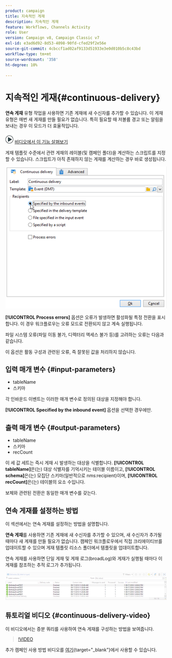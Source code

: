 ```yaml
---
product: campaign
title: 지속적인 게재
description: 지속적인 게재
feature: Workflows, Channels Activity
role: User
version: Campaign v8, Campaign Classic v7
exl-id: e3ad6d92-8d53-4098-90fd-cfed29f2e56e
source-git-commit: 4cbccf1ad02af9133d51933e3e0d010b5c8c43bd
workflow-type: tm+mt
source-wordcount: '358'
ht-degree: 10%

---
```


# 지속적인 게재{#continuous-delivery}



**연속 게재** 유형 작업을 사용하면 기존 게재에 새 수신자를 추가할 수 있습니다. 이 게재 유형은 매번 새 게재를 만들 필요가 없습니다. 특히 필요할 때 저볼륨 경고 또는 알림을 보내는 경우 이 모드가 더 효율적입니다.

![](assets/do-not-localize/how-to-video.png) [비디오에서 이 기능 살펴보기](#continuous-delivery-video)

게재 템플릿 수준에서 관련 게재의 레이블(및 캠페인 폴더)을 계산하는 스크립트를 지정할 수 있습니다. 스크립트가 아직 존재하지 않는 게재를 계산하는 경우 바로 생성됩니다.

![](assets/edit_diffusion_fil.png)

**[!UICONTROL Process errors]** 옵션은 오류가 발생하면 활성화될 특정 전환을 표시합니다. 이 경우 워크플로우는 오류 모드로 전환되지 않고 계속 실행됩니다.

파일 시스템 오류(파일 이동 불가, 디렉터리 액세스 불가 등)를 고려하는 오류는 다음과 같습니다.

이 옵션은 활동 구성과 관련된 오류, 즉 잘못된 값을 처리하지 않습니다.

## 입력 매개 변수 {#input-parameters}

* tableName
* 스키마

각 인바운드 이벤트는 이러한 매개 변수로 정의된 대상을 지정해야 합니다.

**[!UICONTROL Specified by the inbound event]** 옵션을 선택한 경우에만.

## 출력 매개 변수 {#output-parameters}

* tableName
* 스키마
* recCount

이 세 값 세트는 즉시 게재 시 발생하는 대상을 식별합니다. **[!UICONTROL tableName]**&#x200B;은(는) 대상 식별자를 기억시키는 테이블 이름이고, **[!UICONTROL schema]**&#x200B;은(는) 모집단 스키마(일반적으로 nms:recipient)이며, **[!UICONTROL recCount]**&#x200B;은(는) 테이블의 요소 수입니다.

보체와 관련된 전환은 동일한 매개 변수를 갖는다.

## 연속 게재를 설정하는 방법

이 섹션에서는 연속 게재를 설정하는 방법을 설명합니다.

**연속 게재**&#x200B;를 사용하면 기존 게재에 새 수신자를 추가할 수 있으며, 새 수신자가 추가될 때마다 새 게재를 만들 필요가 없습니다. 캠페인 워크플로우에서 직접 크리에이티브를 업데이트할 수 있으며 게재 템플릿 리소스 폴더에서 템플릿을 업데이트합니다.

연속 게재를 사용하면 단일 게재 및 게재 로그(broadLog)와 게재가 실행될 때마다 이 게재를 참조하는 추적 로그가 추가됩니다.

![연속 게재](assets/delivery_continuous.jpg)

## 튜토리얼 비디오 {#continuous-delivery-video}

이 비디오에서는 증분 쿼리를 사용하여 연속 게재를 구성하는 방법을 보여줍니다.

>[!VIDEO](https://video.tv.adobe.com/v/25039?quality=12)

추가 캠페인 사용 방법 비디오를 [여기](https://experienceleague.adobe.com/docs/campaign-learn/tutorials/getting-started/introduction-to-adobe-campaign.html?lang=ko){target="_blank"}에서 사용할 수 있습니다.
